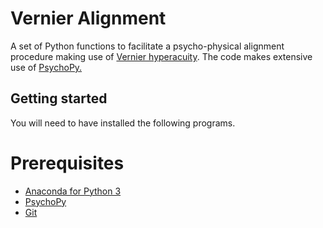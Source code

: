 # Vernier Alignment
A set of Python functions to facilitate a psycho-physical alignment procedure making use of [Vernier hyperacuity](https://en.wikipedia.org/wiki/Vernier_acuity). The code makes extensive use of [PsychoPy.](https://github.com/psychopy/psychopy)

## Getting started 
You will need to have installed the following programs.

# Prerequisites
* [Anaconda for Python 3](https://www.anaconda.com/distribution/)
* [PsychoPy]((https://github.com/psychopy/psychopy))
* [Git](https://git-scm.com/download/win)




